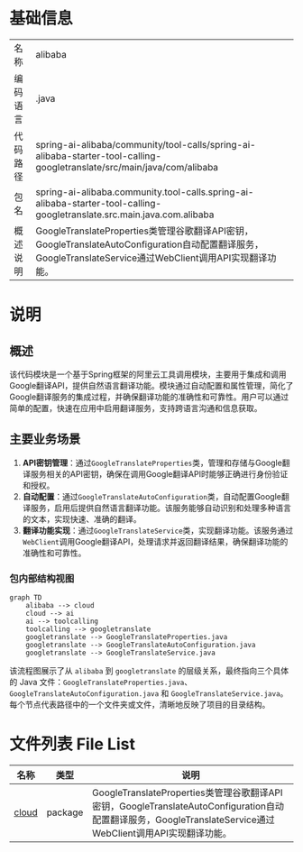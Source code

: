# 基础信息

|      |      |
|------|------|
| 名称 | alibaba |
| 编码语言 | .java |
| 代码路径 | spring-ai-alibaba/community/tool-calls/spring-ai-alibaba-starter-tool-calling-googletranslate/src/main/java/com/alibaba |
| 包名 | spring-ai-alibaba.community.tool-calls.spring-ai-alibaba-starter-tool-calling-googletranslate.src.main.java.com.alibaba |
| 概述说明 | GoogleTranslateProperties类管理谷歌翻译API密钥，GoogleTranslateAutoConfiguration自动配置翻译服务，GoogleTranslateService通过WebClient调用API实现翻译功能。 |

# 说明

## 概述
该代码模块是一个基于Spring框架的阿里云工具调用模块，主要用于集成和调用Google翻译API，提供自然语言翻译功能。模块通过自动配置和属性管理，简化了Google翻译服务的集成过程，并确保翻译功能的准确性和可靠性。用户可以通过简单的配置，快速在应用中启用翻译服务，支持跨语言沟通和信息获取。

## 主要业务场景
1. **API密钥管理**：通过`GoogleTranslateProperties`类，管理和存储与Google翻译服务相关的API密钥，确保在调用Google翻译API时能够正确进行身份验证和授权。
2. **自动配置**：通过`GoogleTranslateAutoConfiguration`类，自动配置Google翻译服务，启用后提供自然语言翻译功能。该服务能够自动识别和处理多种语言的文本，实现快速、准确的翻译。
3. **翻译功能实现**：通过`GoogleTranslateService`类，实现翻译功能。该服务通过`WebClient`调用Google翻译API，处理请求并返回翻译结果，确保翻译功能的准确性和可靠性。


### 包内部结构视图

```mermaid
graph TD
    alibaba --> cloud
    cloud --> ai
    ai --> toolcalling
    toolcalling --> googletranslate
    googletranslate --> GoogleTranslateProperties.java
    googletranslate --> GoogleTranslateAutoConfiguration.java
    googletranslate --> GoogleTranslateService.java
```

该流程图展示了从 `alibaba` 到 `googletranslate` 的层级关系，最终指向三个具体的 Java 文件：`GoogleTranslateProperties.java`、`GoogleTranslateAutoConfiguration.java` 和 `GoogleTranslateService.java`。每个节点代表路径中的一个文件夹或文件，清晰地反映了项目的目录结构。

# 文件列表 File List

| 名称   | 类型  | 说明 |
|-------|------|-------------|
| [cloud](cloud/_module.md) | package | GoogleTranslateProperties类管理谷歌翻译API密钥，GoogleTranslateAutoConfiguration自动配置翻译服务，GoogleTranslateService通过WebClient调用API实现翻译功能。 |


